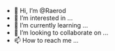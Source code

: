- 👋 Hi, I’m @Raerod
- 👀 I’m interested in ...
- 🌱 I’m currently learning ...
- 💞️ I’m looking to collaborate on ...
- 📫 How to reach me ...

<!---
Raerod/Raerod is a ✨ special ✨ repository because its `README.md` (this file) appears on your GitHub profile.
You can click the Preview link to take a look at your changes.
--->
